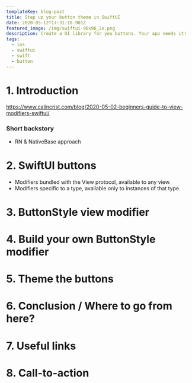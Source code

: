 ```yaml
---
templateKey: blog-post
title: Step up your button theme in SwiftUI
date: 2020-05-12T17:31:18.901Z
featured_image: /img/swiftui-96x96_2x.png
description: Create a UI library for you buttons. Your app needs it!
tags:
  - ios
  - swiftui
  - swift
  - button
---
```

# 1. Introduction
https://www.calincrist.com/blog/2020-05-02-beginners-guide-to-view-modifiers-swiftui/


### Short backstory

* RN & NativeBase approach

# 2. SwiftUI buttons

* Modifiers bundled with the View protocol, available to any view.
* Modifiers specific to a type, available only to instances of that type.

# 3. ButtonStyle view modifier

# 4. Build your own ButtonStyle modifier

# 5. Theme the buttons

# 6. Conclusion / Where to go from here?

# 7. Useful links

# 8. Call-to-action
